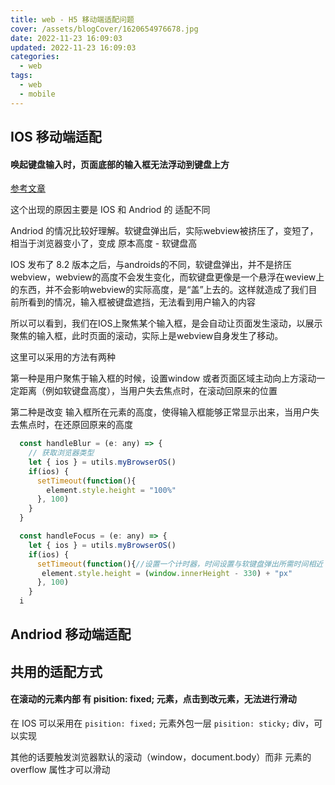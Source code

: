 ```yaml
---
title: web - H5 移动端适配问题
cover: /assets/blogCover/1620654976678.jpg
date: 2022-11-23 16:09:03
updated: 2022-11-23 16:09:03
categories:
  - web
tags:
  - web
  - mobile
---
```


## IOS 移动端适配

#### 唤起键盘输入时，页面底部的输入框无法浮动到键盘上方

[参考文章](https://juejin.cn/post/7105950857014804516)

这个出现的原因主要是 IOS 和 Andriod 的 适配不同

Andriod 的情况比较好理解。软键盘弹出后，实际webview被挤压了，变短了，相当于浏览器变小了，变成 原本高度 - 软键盘高

IOS 发布了 8.2 版本之后，与androids的不同，软键盘弹出，并不是挤压webview，webview的高度不会发生变化，而软键盘更像是一个悬浮在weview上的东西，并不会影响webview的实际高度，是“盖”上去的。这样就造成了我们目前所看到的情况，输入框被键盘遮挡，无法看到用户输入的内容

所以可以看到，我们在IOS上聚焦某个输入框，是会自动让页面发生滚动，以展示聚焦的输入框，此时页面的滚动，实际上是webview自身发生了移动。

这里可以采用的方法有两种

第一种是用户聚焦于输入框的时候，设置window 或者页面区域主动向上方滚动一定距离（例如软键盘高度），当用户失去焦点时，在滚动回原来的位置

第二种是改变 输入框所在元素的高度，使得输入框能够正常显示出来，当用户失去焦点时，在还原回原来的高度

~~~js
  const handleBlur = (e: any) => {
    // 获取浏览器类型
    let { ios } = utils.myBrowserOS()
    if(ios) {
      setTimeout(function(){
        element.style.height = "100%"
      }, 100)
    }
  }

  const handleFocus = (e: any) => {
    let { ios } = utils.myBrowserOS()
    if(ios) {
      setTimeout(function(){//设置一个计时器，时间设置与软键盘弹出所需时间相近
       element.style.height = (window.innerHeight - 330) + "px"
      }, 100)
    }
  i

~~~

## Andriod 移动端适配


## 共用的适配方式

#### 在滚动的元素内部 有 pisition: fixed; 元素，点击到改元素，无法进行滑动

在 IOS 可以采用在 `pisition: fixed;` 元素外包一层 `pisition: sticky;` div，可以实现

其他的话要触发浏览器默认的滚动（window，document.body）而非 元素的 overflow 属性才可以滑动
